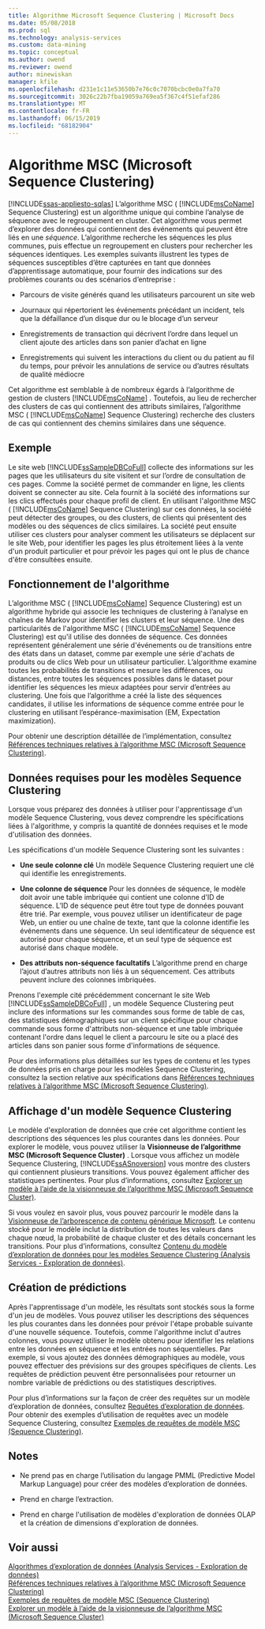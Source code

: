 ```yaml
---
title: Algorithme Microsoft Sequence Clustering | Microsoft Docs
ms.date: 05/08/2018
ms.prod: sql
ms.technology: analysis-services
ms.custom: data-mining
ms.topic: conceptual
ms.author: owend
ms.reviewer: owend
author: minewiskan
manager: kfile
ms.openlocfilehash: d231e1c11e53650b7e76c0c7070bcbc0e0a7fa70
ms.sourcegitcommit: 3026c22b7fba19059a769ea5f367c4f51efaf286
ms.translationtype: MT
ms.contentlocale: fr-FR
ms.lasthandoff: 06/15/2019
ms.locfileid: "68182904"
---
```

# <a name="microsoft-sequence-clustering-algorithm"></a>Algorithme MSC (Microsoft Sequence Clustering)
[!INCLUDE[ssas-appliesto-sqlas](../../includes/ssas-appliesto-sqlas.md)]
  L’algorithme MSC ( [!INCLUDE[msCoName](../../includes/msconame-md.md)] Sequence Clustering) est un algorithme unique qui combine l’analyse de séquence avec le regroupement en cluster. Cet algorithme vous permet d’explorer des données qui contiennent des événements qui peuvent être liés en une *séquence*. L’algorithme recherche les séquences les plus communes, puis effectue un regroupement en clusters pour rechercher les séquences identiques. Les exemples suivants illustrent les types de séquences susceptibles d’être capturées en tant que données d’apprentissage automatique, pour fournir des indications sur des problèmes courants ou des scénarios d’entreprise :  
  
-   Parcours de visite générés quand les utilisateurs parcourent un site web  
  
-   Journaux qui répertorient les événements précédant un incident, tels que la défaillance d’un disque dur ou le blocage d’un serveur  
  
-   Enregistrements de transaction qui décrivent l’ordre dans lequel un client ajoute des articles dans son panier d’achat en ligne  
  
-   Enregistrements qui suivent les interactions du client ou du patient au fil du temps, pour prévoir les annulations de service ou d’autres résultats de qualité médiocre  
  
 Cet algorithme est semblable à de nombreux égards à l’algorithme de gestion de clusters [!INCLUDE[msCoName](../../includes/msconame-md.md)] . Toutefois, au lieu de rechercher des clusters de cas qui contiennent des attributs similaires, l’algorithme MSC ( [!INCLUDE[msCoName](../../includes/msconame-md.md)] Sequence Clustering) recherche des clusters de cas qui contiennent des chemins similaires dans une séquence.  
  
## <a name="example"></a>Exemple  
 Le site web [!INCLUDE[ssSampleDBCoFull](../../includes/sssampledbcofull-md.md)] collecte des informations sur les pages que les utilisateurs du site visitent et sur l’ordre de consultation de ces pages. Comme la société permet de commander en ligne, les clients doivent se connecter au site. Cela fournit à la société des informations sur les clics effectués pour chaque profil de client. En utilisant l'algorithme MSC ( [!INCLUDE[msCoName](../../includes/msconame-md.md)] Sequence Clustering) sur ces données, la société peut détecter des groupes, ou des clusters, de clients qui présentent des modèles ou des séquences de clics similaires. La société peut ensuite utiliser ces clusters pour analyser comment les utilisateurs se déplacent sur le site Web, pour identifier les pages les plus étroitement liées à la vente d'un produit particulier et pour prévoir les pages qui ont le plus de chance d'être consultées ensuite.  
  
## <a name="how-the-algorithm-works"></a>Fonctionnement de l'algorithme  
 L’algorithme MSC ( [!INCLUDE[msCoName](../../includes/msconame-md.md)] Sequence Clustering) est un algorithme hybride qui associe les techniques de clustering à l’analyse en chaînes de Markov pour identifier les clusters et leur séquence.  Une des particularités de l'algorithme MSC ( [!INCLUDE[msCoName](../../includes/msconame-md.md)] Sequence Clustering) est qu'il utilise des données de séquence. Ces données représentent généralement une série d'événements ou de transitions entre des états dans un dataset, comme par exemple une série d'achats de produits ou de clics Web pour un utilisateur particulier. L’algorithme examine toutes les probabilités de transitions et mesure les différences, ou distances, entre toutes les séquences possibles dans le dataset pour identifier les séquences les mieux adaptées pour servir d’entrées au clustering. Une fois que l’algorithme a créé la liste des séquences candidates, il utilise les informations de séquence comme entrée pour le clustering en utilisant l’espérance-maximisation (EM, Expectation maximization).  
  
 Pour obtenir une description détaillée de l’implémentation, consultez [Références techniques relatives à l’algorithme MSC (Microsoft Sequence Clustering)](../../analysis-services/data-mining/microsoft-sequence-clustering-algorithm-technical-reference.md).  
  
## <a name="data-required-for-sequence-clustering-models"></a>Données requises pour les modèles Sequence Clustering  
 Lorsque vous préparez des données à utiliser pour l'apprentissage d'un modèle Sequence Clustering, vous devez comprendre les spécifications liées à l'algorithme, y compris la quantité de données requises et le mode d'utilisation des données.  
  
 Les spécifications d'un modèle Sequence Clustering sont les suivantes :  
  
-   **Une seule colonne clé** Un modèle Sequence Clustering requiert une clé qui identifie les enregistrements.  
  
-   **Une colonne de séquence** Pour les données de séquence, le modèle doit avoir une table imbriquée qui contient une colonne d’ID de séquence. L’ID de séquence peut être tout type de données pouvant être trié. Par exemple, vous pouvez utiliser un identificateur de page Web, un entier ou une chaîne de texte, tant que la colonne identifie les événements dans une séquence. Un seul identificateur de séquence est autorisé pour chaque séquence, et un seul type de séquence est autorisé dans chaque modèle.  
  
-   **Des attributs non-séquence facultatifs** L’algorithme prend en charge l’ajout d’autres attributs non liés à un séquencement. Ces attributs peuvent inclure des colonnes imbriquées.  
  
 Prenons l'exemple cité précédemment concernant le site Web [!INCLUDE[ssSampleDBCoFull](../../includes/sssampledbcofull-md.md)] , un modèle Sequence Clustering peut inclure des informations sur les commandes sous forme de table de cas, des statistiques démographiques sur un client spécifique pour chaque commande sous forme d'attributs non-séquence et une table imbriquée contenant l'ordre dans lequel le client a parcouru le site ou a placé des articles dans son panier sous forme d'informations de séquence.  
  
 Pour des informations plus détaillées sur les types de contenu et les types de données pris en charge pour les modèles Sequence Clustering, consultez la section relative aux spécifications dans [Références techniques relatives à l’algorithme MSC (Microsoft Sequence Clustering)](../../analysis-services/data-mining/microsoft-sequence-clustering-algorithm-technical-reference.md).  
  
## <a name="viewing-a-sequence-clustering-model"></a>Affichage d'un modèle Sequence Clustering  
 Le modèle d'exploration de données que crée cet algorithme contient les descriptions des séquences les plus courantes dans les données. Pour explorer le modèle, vous pouvez utiliser la **Visionneuse de l’algorithme MSC (Microsoft Sequence Cluster)** . Lorsque vous affichez un modèle Sequence Clustering, [!INCLUDE[ssASnoversion](../../includes/ssasnoversion-md.md)] vous montre des clusters qui contiennent plusieurs transitions. Vous pouvez également afficher des statistiques pertinentes. Pour plus d’informations, consultez [Explorer un modèle à l’aide de la visionneuse de l’algorithme MSC (Microsoft Sequence Cluster)](../../analysis-services/data-mining/browse-a-model-using-the-microsoft-sequence-cluster-viewer.md).  
  
 Si vous voulez en savoir plus, vous pouvez parcourir le modèle dans la [Visionneuse de l’arborescence de contenu générique Microsoft](../../analysis-services/data-mining/browse-a-model-using-the-microsoft-generic-content-tree-viewer.md). Le contenu stocké pour le modèle inclut la distribution de toutes les valeurs dans chaque nœud, la probabilité de chaque cluster et des détails concernant les transitions. Pour plus d’informations, consultez [Contenu du modèle d’exploration de données pour les modèles Sequence Clustering &#40;Analysis Services - Exploration de données&#41;](../../analysis-services/data-mining/mining-model-content-for-sequence-clustering-models.md).  
  
## <a name="creating-predictions"></a>Création de prédictions  
 Après l'apprentissage d'un modèle, les résultats sont stockés sous la forme d'un jeu de modèles. Vous pouvez utiliser les descriptions des séquences les plus courantes dans les données pour prévoir l'étape probable suivante d'une nouvelle séquence. Toutefois, comme l'algorithme inclut d'autres colonnes, vous pouvez utiliser le modèle obtenu pour identifier les relations entre les données en séquence et les entrées non séquentielles. Par exemple, si vous ajoutez des données démographiques au modèle, vous pouvez effectuer des prévisions sur des groupes spécifiques de clients. Les requêtes de prédiction peuvent être personnalisées pour retourner un nombre variable de prédictions ou des statistiques descriptives.  
  
 Pour plus d’informations sur la façon de créer des requêtes sur un modèle d’exploration de données, consultez [Requêtes d’exploration de données](../../analysis-services/data-mining/data-mining-queries.md). Pour obtenir des exemples d’utilisation de requêtes avec un modèle Sequence Clustering, consultez [Exemples de requêtes de modèle MSC (Sequence Clustering)](../../analysis-services/data-mining/sequence-clustering-model-query-examples.md).  
  
## <a name="remarks"></a>Notes  
  
-   Ne prend pas en charge l’utilisation du langage PMML (Predictive Model Markup Language) pour créer des modèles d’exploration de données.  
  
-   Prend en charge l’extraction.  
  
-   Prend en charge l'utilisation de modèles d'exploration de données OLAP et la création de dimensions d'exploration de données.  
  
## <a name="see-also"></a>Voir aussi  
 [Algorithmes d’exploration de données &#40;Analysis Services - Exploration de données&#41;](../../analysis-services/data-mining/data-mining-algorithms-analysis-services-data-mining.md)   
 [Références techniques relatives à l’algorithme MSC (Microsoft Sequence Clustering)](../../analysis-services/data-mining/microsoft-sequence-clustering-algorithm-technical-reference.md)   
 [Exemples de requêtes de modèle MSC (Sequence Clustering)](../../analysis-services/data-mining/sequence-clustering-model-query-examples.md)   
 [Explorer un modèle à l’aide de la visionneuse de l’algorithme MSC (Microsoft Sequence Cluster)](../../analysis-services/data-mining/browse-a-model-using-the-microsoft-sequence-cluster-viewer.md)  
  
  
